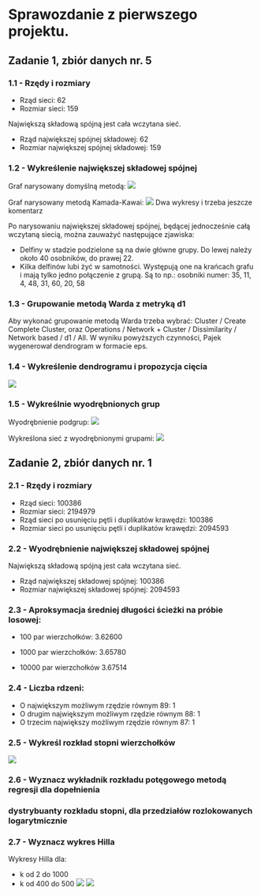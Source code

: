 # Sprawozdanie z pierwszego projektu.

## Zadanie 1, zbiór danych nr. 5

### 1.1 - Rzędy i rozmiary
- Rząd sieci: 62
- Rozmiar sieci: 159

Największą składową spójną jest cała wczytana sieć.
- Rząd największej spójnej składowej: 62
- Rozmiar największej spójnej składowej: 159

### 1.2 - Wykreślenie największej składowej spójnej
Graf narysowany domyślną metodą:
![](network_screen_1.png)

Graf narysowany metodą Kamada-Kawai:
![](network_screen_2.png)
Dwa wykresy i trzeba jeszcze komentarz

Po narysowaniu największej składowej spójnej, będącej jednocześnie całą wczytaną siecią, można
zauważyć następujące zjawiska:
- Delfiny w stadzie podzielone są na dwie główne grupy. Do lewej należy około 40 osobników, do
  prawej 22.
- Kilka delfinów lubi żyć w samotności. Występują one na krańcach grafu i mają tylko jedno
  połączenie z grupą. Są to np.: osobniki numer: 35, 11, 4, 48, 31, 60, 20, 58

### 1.3 - Grupowanie metodą Warda z metryką d1
Aby wykonać grupowanie metodą Warda trzeba wybrać: Cluster / Create Complete Cluster,
oraz Operations / Network + Cluster / Dissimilarity / Network based / d1 / All.
W wyniku powyższych czynności, Pajek wygenerował dendrogram w formacie eps.

### 1.4 - Wykreślenie dendrogramu i propozycja cięcia
![](dendrogram.png)

### 1.5 - Wykreślnie wyodrębnionych grup
Wyodrębnienie podgrup:
![](groups.png)

Wykreślona sieć z wyodrębnionymi grupami:
![](network_screen_4)


## Zadanie 2, zbiór danych nr. 1

### 2.1 - Rzędy i rozmiary
- Rząd sieci: 100386
- Rozmiar sieci: 2194979
- Rząd sieci po usunięciu pętli i duplikatów krawędzi: 100386
- Rozmiar sieci po usunięciu pętli i duplikatów krawędzi: 2094593

### 2.2 - Wyodrębnienie największej składowej spójnej
Największą składową spójną jest cała wczytana sieć.
- Rząd największej składowej spójnej: 100386
- Rozmiar największej składowej spójnej: 2094593

### 2.3 - Aproksymacja średniej długości ścieżki na próbie losowej:
- 100 par wierzchołków: 3.62600

- 1000 par wierzchołków: 3.65780

- 10000 par wierzchołków 3.67514

### 2.4 - Liczba rdzeni:
- O największym możliwym rzędzie równym 89: 1
- O drugim największym możliwym rzędzie równym 88: 1
- O trzecim największy możliwym rzędzie równym 87: 1

### 2.5 - Wykreśl rozkład stopni wierzchołków
![](distribution_final.png)

### 2.6 - Wyznacz wykładnik rozkładu potęgowego metodą regresji dla dopełnienia
### dystrybuanty rozkładu stopni, dla przedziałów rozlokowanych logarytmicznie


### 2.7 - Wyznacz wykres Hilla
Wykresy Hilla dla:
- k od 2 do 1000
- k od 400 do 500
![](Figure_1.png)
![](Figure_1-1.png)


